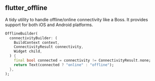 ## flutter_offline

A tidy utility to handle offline/online connectivity like a Boss. It provides support for both iOS and Android platforms.

```dart
OfflineBuilder(
  connectivityBuilder: (
    BuildContext context,
    ConnectivityResult connectivity,
    Widget child,
  ) {
    final bool connected = connectivity != ConnectivityResult.none;
    return Text(connected ? "online" : "offline");
  },
);
```